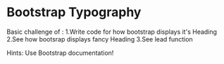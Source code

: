# Bootstrap Typography

Basic challenge of :
1.Write code for how bootstrap displays it's Heading
2.See how bootsrap displays fancy Heading
3.See lead function

Hints: Use Bootstrap documentation!
